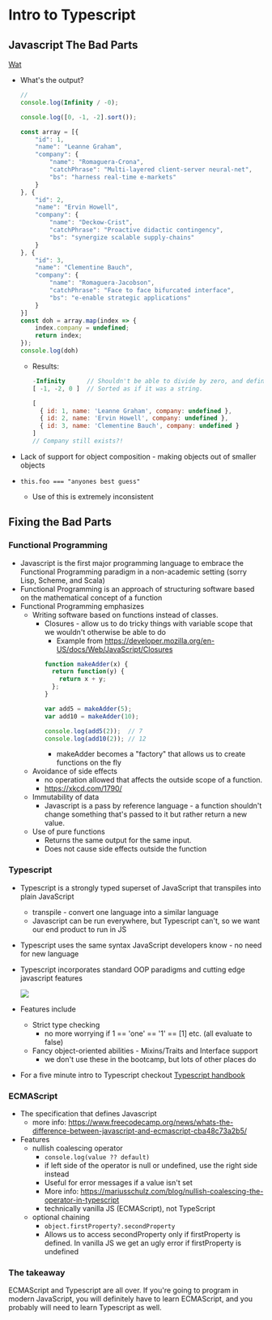 # Intro to Typescript

## Javascript The Bad Parts

[Wat](https://www.destroyallsoftware.com/talks/wat)

- What's the output?
  ```jsx
  // 
  console.log(Infinity / -0);

  console.log([0, -1, -2].sort());

  const array = [{
      "id": 1,
      "name": "Leanne Graham",
      "company": {
          "name": "Romaguera-Crona",
          "catchPhrase": "Multi-layered client-server neural-net",
          "bs": "harness real-time e-markets"
      }
  }, {
      "id": 2,
      "name": "Ervin Howell",
      "company": {
          "name": "Deckow-Crist",
          "catchPhrase": "Proactive didactic contingency",
          "bs": "synergize scalable supply-chains"
      }
  }, {
      "id": 3,
      "name": "Clementine Bauch",
      "company": {
          "name": "Romaguera-Jacobson",
          "catchPhrase": "Face to face bifurcated interface",
          "bs": "e-enable strategic applications"
      }
  }]
  const doh = array.map(index => {
      index.company = undefined;
      return index;
  });
  console.log(doh)
  ```
    - Results:
      ```jsx
      -Infinity      // Shouldn't be able to divide by zero, and definitely not negative.
      [ -1, -2, 0 ]  // Sorted as if it was a string.
      
      [
        { id: 1, name: 'Leanne Graham', company: undefined },
        { id: 2, name: 'Ervin Howell', company: undefined },
        { id: 3, name: 'Clementine Bauch', company: undefined }
      ]
      // Company still exists?!
      ```

- Lack of support for object composition - making objects out of smaller objects
- `this.foo === "anyones best guess"`
    - Use of this is extremely inconsistent

## Fixing the Bad Parts

### Functional Programming
- Javascript is the first major programming language to embrace the Functional Programming paradigm in a non-academic setting (sorry Lisp, Scheme, and Scala)
- Functional Programming is an approach of structuring software based on the mathematical concept of a function
- Functional Programming emphasizes
    - Writing software based on functions instead of classes.
        - Closures - allow us to do tricky things with variable scope that we wouldn't otherwise be able to do
            - Example from https://developer.mozilla.org/en-US/docs/Web/JavaScript/Closures
          ```jsx
          function makeAdder(x) {
            return function(y) {
              return x + y;
            };
          }
  
          var add5 = makeAdder(5);
          var add10 = makeAdder(10);
  
          console.log(add5(2));  // 7
          console.log(add10(2)); // 12
          ```
            - makeAdder becomes a "factory" that allows us to create functions on the fly
    - Avoidance of side effects
        - no operation allowed that affects the outside scope of a function.
        - https://xkcd.com/1790/
    - Immutability of data
        - Javascript is a pass by reference language - a function shouldn't change something that's passed to it but rather return a new value.
    - Use of pure functions
        - Returns the same output for the same input.
        - Does not cause side effects outside the function

### Typescript
- Typescript is a strongly typed superset of JavaScript that transpiles into plain JavaScript
    - transpile - convert one language into a similar language
    - Javascript can be run everywhere, but Typescript can't, so we want our end product to run in JS
- Typescript uses the same syntax JavaScript developers know - no need for new language
- Typescript incorporates  standard OOP paradigms and cutting edge javascript features

  ![](intro-typescript-images/js-vs-typescript.png)

- Features include
    - Strict type checking
        - no more worrying if 1 == 'one' == '1' == [1] etc. (all evaluate to false)
    - Fancy object-oriented abilities - Mixins/Traits and Interface support
        - we don't use these in the bootcamp, but lots of other places do
- For a five minute intro to Typescript checkout [Typescript handbook](https://www.typescriptlang.org/docs/handbook/2/everyday-types.html)

### ECMAScript
- The specification that defines Javascript
    - more info: https://www.freecodecamp.org/news/whats-the-difference-between-javascript-and-ecmascript-cba48c73a2b5/
- Features
    - nullish coalescing operator
        - `console.log(value ?? default)`
        - if left side of the operator is null or undefined, use the right side instead
        - Useful for error messages if a value isn't set
        - More info: https://mariusschulz.com/blog/nullish-coalescing-the-operator-in-typescript
        - technically vanilla JS (ECMAScript), not TypeScript
    - optional chaining
        - `object.firstProperty?.secondProperty`
        - Allows us to access secondProperty only if firstProperty is defined.  In vanilla JS we get an ugly error if firstProperty is undefined

### The takeaway
ECMAScript and Typescript are all over.  If you're going to program in modern JavaScript, you will definitely have to learn ECMAScript, and you probably will need to learn Typescript as well.